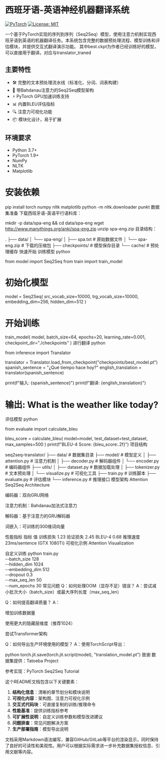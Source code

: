 # 西班牙语-英语神经机器翻译系统

[![PyTorch](https://img.shields.io/badge/PyTorch-1.9+-red.svg)](https://pytorch.org/)
[![License: MIT](https://img.shields.io/badge/License-MIT-yellow.svg)](https://opensource.org/licenses/MIT)

一个基于PyTorch实现的序列到序列（Seq2Seq）模型，使用注意力机制实现西班牙语到英语的机器翻译任务。本系统包含完整的数据预处理流程、模型训练和评估模块，并提供交互式翻译演示功能。
其中best.ckpt为作者已经训练好的模型，可以直接用于翻译。对应与translator_traned

## 主要特性

- 🛠️ 完整的文本预处理流水线（标准化、分词、词表构建）
- 🧠 带Bahdanau注意力的Seq2Seq模型架构
- ⚡ PyTorch GPU加速训练支持
- 📊 内置BLEU评估指标
- 🔍 注意力可视化功能
- 📦 模块化设计，易于扩展

## 环境要求

- Python 3.7+
- PyTorch 1.9+
- NumPy
- NLTK
- Matplotlib


# 安装依赖
pip install torch numpy nltk matplotlib
python -m nltk.downloader punkt
数据集准备
下载西班牙语-英语平行语料库：


mkdir -p data/spa-eng && cd data/spa-eng
wget http://www.manythings.org/anki/spa-eng.zip
unzip spa-eng.zip
目录结构：


.
├── data/
│   └── spa-eng/
│       ├── spa.txt        # 原始数据文件
│       └── spa-eng.zip    # 下载的压缩包
├── checkpoints/           # 模型保存目录
└── cache/                 # 预处理缓存
快速开始
训练模型
python

from model import Seq2Seq
from train import train_model

# 初始化模型
model = Seq2Seq(
    src_vocab_size=10000,
    trg_vocab_size=10000,
    embedding_dim=256,
    hidden_dim=512
)

# 开始训练
train_model(
    model,
    batch_size=64,
    epochs=20,
    learning_rate=0.001,
    checkpoint_dir="./checkpoints"
)
进行翻译
python

from inference import Translator

translator = Translator.load_from_checkpoint("checkpoints/best_model.pt")
spanish_sentence = "¿Qué tiempo hace hoy?"
english_translation = translator(spanish_sentence)

print(f"输入: {spanish_sentence}")
print(f"翻译: {english_translation}")
# 输出: What is the weather like today?
评估模型
python

from evaluate import calculate_bleu

bleu_score = calculate_bleu(
    model=model,
    test_dataset=test_dataset,
    max_samples=500
)
print(f"BLEU-4 Score: {bleu_score:.2f}")
项目结构

seq2seq-translator/
├── data/                   # 数据集目录
├── model/                  # 模型定义
│   ├── attention.py        # 注意力机制
│   ├── decoder.py          # 解码器组件
│   └── encoder.py          # 编码器组件
├── utils/
│   ├── dataset.py          # 数据加载处理
│   ├── tokenizer.py        # 文本预处理
│   └── visualize.py        # 可视化工具
├── train.py                # 训练脚本
├── evaluate.py             # 评估模块
└── inference.py            # 推理接口
模型架构
Attention Seq2Seq Architecture

编码器：双向GRU网络

注意力机制：Bahdanau加法式注意力

解码器：基于注意力的GRU解码器

词嵌入：可训练的300维词向量

性能指标
指标	值
训练损失	1.23
验证损失	2.45
BLEU-4	0.68
推理速度	23ms/sentence (GTX 1080Ti)
可视化示例
Attention Visualization

自定义训练
python train.py \
    --batch_size 128 \
    --hidden_dim 1024 \
    --embedding_dim 512 \
    --dropout 0.3 \
    --max_seq_len 50 \
    --num_epochs 30
常见问题
Q：如何处理OOM（显存不足）错误？
A：尝试减小批次大小（batch_size）或最大序列长度（max_seq_len）

Q：如何提高翻译质量？
A：

增加训练数据量

使用更大的隐藏层维度（推荐1024）

尝试Transformer架构

Q：如何导出生产环境使用的模型？
A：使用TorchScript导出：

python
torch.jit.save(torch.jit.script(model), "translation_model.pt")
致谢
数据集提供：Tatoeba Project

参考实现：PyTorch Seq2Seq Tutorial


这个README文档包含以下关键要素：

1. **结构化信息**：清晰的章节划分和模块说明
2. **可视化内容**：架构图、注意力可视化示例
3. **交互式代码块**：可直接复制的训练/推理命令
4. **性能基准**：提供训练指标参考
5. **可扩展性说明**：自定义训练参数和模型改进建议
6. **问题排查**：常见问题解决方案
7. **生产部署指南**：模型导出说明

文档采用Markdown语法编写，兼容GitHub/GitLab等平台的渲染显示，同时保持了良好的可读性和美观性。用户可以根据实际需求进一步补充数据集授权信息、引用文献等内容。